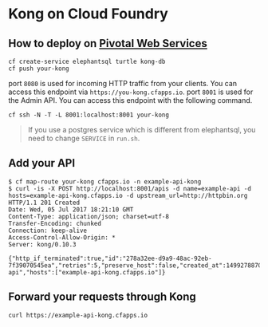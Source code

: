 # Kong on Cloud Foundry


## How to deploy on [Pivotal Web Services](https://run.pivotal.io)

```
cf create-service elephantsql turtle kong-db
cf push your-kong
```

port `8080` is used for incoming HTTP traffic from your clients. You can access this endpoint via `https://you-kong.cfapps.io`.
port `8001` is used for the Admin API. You can access this endpoint with the following command.

```
cf ssh -N -T -L 8001:localhost:8001 your-kong
```

> If you use a postgres service which is different from elephantsql, you need to change `SERVICE` in `run.sh`.


## Add your API

```
$ cf map-route your-kong cfapps.io -n example-api-kong
$ curl -is -X POST http://localhost:8001/apis -d name=example-api -d hosts=example-api-kong.cfapps.io -d upstream_url=http://httpbin.org 
HTTP/1.1 201 Created
Date: Wed, 05 Jul 2017 18:21:10 GMT
Content-Type: application/json; charset=utf-8
Transfer-Encoding: chunked
Connection: keep-alive
Access-Control-Allow-Origin: *
Server: kong/0.10.3

{"http_if_terminated":true,"id":"278a32ee-d9a9-48ac-92eb-7f39070545ea","retries":5,"preserve_host":false,"created_at":1499278870000,"upstream_connect_timeout":60000,"upstream_url":"http:\/\/httpbin.org","upstream_read_timeout":60000,"https_only":false,"upstream_send_timeout":60000,"strip_uri":true,"name":"example-api","hosts":["example-api-kong.cfapps.io"]}
```

## Forward your requests through Kong

```
curl https://example-api-kong.cfapps.io
```
